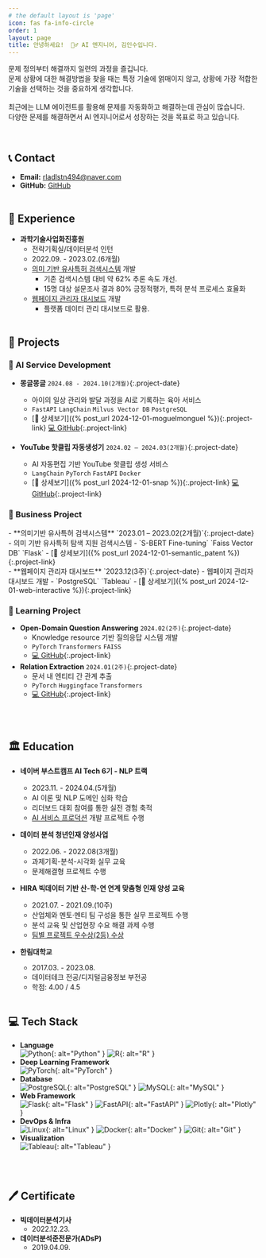 ```yaml
---
# the default layout is 'page'
icon: fas fa-info-circle
order: 1
layout: page
title: 안녕하세요!  🙋‍♂️ AI 엔지니어, 김인수입니다.
---
```


<script src="{{ '/assets/js/about.js' | relative_url }}"></script>

문제 정의부터 해결까지 일련의 과정을 즐깁니다.<br>
문제 상황에 대한 해결방법을 찾을 때는 특정 기술에 얽매이지 않고, 상황에 가장 적합한 기술을 선택하는 것을 중요하게 생각합니다.<br><br>
최근에는 LLM 에이전트를 활용해 문제를 자동화하고 해결하는데 관심이 많습니다.<br>
다양한 문제를 해결하면서 AI 엔지니어로서 성장하는 것을 목표로 하고 있습니다.

<br>

## 📞 Contact

- **Email:** rladlstn494@naver.com
- **GitHub:** [GitHub](https://github.com/in-sukim)
<br><br>

## 💼  Experience

- **과학기술사업화진흥원**
    - 전략기획실/데이터분석 인턴
    - 2022.09. -  2023.02.(6개월)
    - <a href="#semantic-patent">의미 기반 유사특허 검색시스템</a> 개발
        - 기존 검색시스템 대비 약 62% 추론 속도 개선.
        - 15명 대상 설문조사 결과 80% 긍정적평가, 특허 분석 프로세스 효율화
    - <a href="#web-dashboard">웹페이지 관리자 대시보드</a> 개발
        - 플랫폼 데이터 관리 대시보드로 활용.
<br><br>

## 📁 Projects

### 🌟 AI Service Development
- **몽글몽글** `2024.08 - 2024.10(2개월)`{:.project-date}
  - 아이의 일상 관리와 발달 과정을 AI로 기록하는 육아 서비스
  - `FastAPI` `LangChain` `Milvus Vector DB` `PostgreSQL`
  - [📝 상세보기]({% post_url 2024-12-01-moguelmonguel %}){:.project-link} [💻 GitHub](https://github.com/in-sukim/Mongeul-ML){:.project-link}

- **YouTube 핫클립 자동생성기** `2024.02 – 2024.03(2개월)`{:.project-date}
  - AI 자동편집 기반 YouTube 핫클립 생성 서비스
  - `LangChain` `PyTorch` `FastAPI` `Docker`
  - [📝 상세보기]({% post_url 2024-12-01-snap %}){:.project-link} [💻 GitHub](https://github.com/in-sukim/SNAP){:.project-link}

### 💼 Business Project
<div id="semantic-patent" markdown="1">
- **의미기반 유사특허 검색시스템** `2023.01 – 2023.02(2개월)`{:.project-date}
  - 의미 기반 유사특허 탐색 지원 검색시스템
  - `S-BERT Fine-tuning` `Faiss Vector DB` `Flask`
  - [📝 상세보기]({% post_url 2024-12-01-semantic_patent %}){:.project-link}
</div>

<div id="web-dashboard" markdown="1">
- **웹페이지 관리자 대시보드** `2023.12(3주)`{:.project-date}
  - 웹페이지 관리자 대시보드 개발
  - `PostgreSQL` `Tableau`
  - [📝 상세보기]({% post_url 2024-12-01-web-interactive %}){:.project-link}
</div>

### 🔬 Learning Project
- **Open-Domain Question Answering** `2024.02(2주)`{:.project-date}
  - Knowledge resource 기반 질의응답 시스템 개발
  - `PyTorch` `Transformers` `FAISS`
  - [💻 GitHub](https://github.com/in-sukim/Open_Domain_Question_Answering){:.project-link}
- **Relation Extraction** `2024.01(2주)`{:.project-date}
  - 문서 내 엔티티 간 관계 추출
  - `PyTorch` `Huggingface` `Transformers`
  - [💻 GitHub](https://github.com/in-sukim/Relation_Extraction){:.project-link}

<br><br>

## 🏛 Education

- **네이버 부스트캠프 AI Tech 6기 - NLP 트랙**
    - 2023.11. - 2024.04.(5개월)
    - AI 이론 및 NLP 도메인 심화 학습
    - 리더보드 대회 참여를 통한 실전 경험 축적
    - [AI 서비스 프로덕션](https://github.com/in-sukim/SNAP) 개발 프로젝트 수행

- **데이터 분석 청년인재 양성사업**
    - 2022.06. -  2022.08(3개월)
    - 과제기획-분석-시각화 실무 교육
    - 문제해결형 프로젝트 수행

- **HIRA 빅데이터 기반 산-학-연 연계 맞춤형 인재 양성 교육**
    - 2021.07. -  2021.09.(10주)
    - 산업체와 멘토·멘티 팀 구성을 통한 실무 프로젝트 수행
    - 분석 교육 및 산업현장 수요 해결 과제 수행
    - [팀별 프로젝트 우수상(2등) 수상](https://www.hira.or.kr/bbsDummy.do?pgmid=HIRAA020041000100&brdScnBltNo=4&brdBltNo=10427)

- **한림대학교**
  - 2017.03. -  2023.08.
  - 데이터테크 전공/디지털금융정보 부전공
  - 학점: 4.00 / 4.5
<br><br>

## 💻 Tech Stack
- **Language**  
  ![Python](https://img.shields.io/badge/Python-3776AB?style=for-the-badge&logo=python&logoColor=white){: alt="Python" } ![R](https://img.shields.io/badge/R-276DC3?style=for-the-badge&logo=r&logoColor=white){: alt="R" }
- **Deep Learning Framework**  
  ![PyTorch](https://img.shields.io/badge/PyTorch-EE4C2C?style=for-the-badge&logo=pytorch&logoColor=white){: alt="PyTorch" }
- **Database**  
  ![PostgreSQL](https://img.shields.io/badge/PostgreSQL-4169E1?style=for-the-badge&logo=postgresql&logoColor=white){: alt="PostgreSQL" } ![MySQL](https://img.shields.io/badge/MySQL-4479A1?style=for-the-badge&logo=mysql&logoColor=white){: alt="MySQL" }
- **Web Framework**  
  ![Flask](https://img.shields.io/badge/Flask-000000?style=for-the-badge&logo=flask&logoColor=white){: alt="Flask" } ![FastAPI](https://img.shields.io/badge/FastAPI-009688?style=for-the-badge&logo=fastapi&logoColor=white){: alt="FastAPI" } ![Plotly](https://img.shields.io/badge/Plotly-3F4F75?style=for-the-badge&logo=plotly&logoColor=white){: alt="Plotly" }
- **DevOps & Infra**  
  ![Linux](https://img.shields.io/badge/Linux-FCC624?style=for-the-badge&logo=linux&logoColor=black){: alt="Linux" } ![Docker](https://img.shields.io/badge/Docker-2496ED?style=for-the-badge&logo=docker&logoColor=white){: alt="Docker" } ![Git](https://img.shields.io/badge/Git-F05032?style=for-the-badge&logo=git&logoColor=white){: alt="Git" }
- **Visualization**  
  ![Tableau](https://img.shields.io/badge/Tableau-E97627?style=for-the-badge&logo=tableau&logoColor=white){: alt="Tableau" }

<br><br>

## 🖊 Certificate

- **빅데이터분석기사**
  - 2022.12.23.
- **데이터분석준전문가(ADsP)**
  - 2019.04.09.


